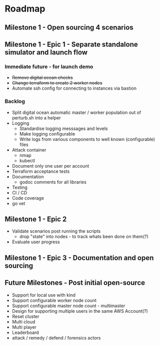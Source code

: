 # Roadmap

## Milestone 1 - Open sourcing 4 scenarios

## Milestone 1 - Epic 1 - Separate standalone simulator and launch flow

### Immediate future - for launch demo

- ~~Remove digital ocean checks~~
- ~~Change terraform to create 2 worker nodes~~
- Automate ssh config for connecting to instances via bastion

### Backlog

- Split digital ocean automatic master / worker population out of perturb.sh into a helper
- Logging
  - Standardise logging messsages and levels
  - Make logging configurable
  - Write logs from various components to well known (configurable) files
- Attack container
  - nmap
  - kubectl
- Document only one user per account
- Terraform acceptance tests
- Documentation
  - godoc comments for all libraries
- Testing
 - CI / CD
 - Code coverage
 - go vet

## Milestone 1  - Epic 2
- Validate scenarios post running the scripts
  - drop "state" into nodes - to track whats been done on them(?)
- Evaluate user progress

## Milestone 1 - Epic 3 - Documentation and open sourcing

## Future Milestones - Post initial open-source

- Support for local use with kind
- Support configurable worker node count
- Support configurable master node count - multimaster
- Design for supporting multiple users in the same AWS Account(?)
- Reset cluster
- Multi cloud
- Multi player
- Leaderboard
- attack / remedy / defend / forensics actors
